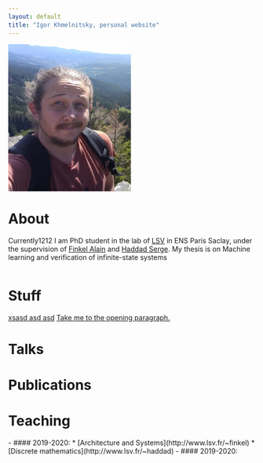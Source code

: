 ```yaml
---
layout: default
title: "Igor Khmelnitsky, personal website"
---
```


<div class="row">
 <div class="column">
  <img src="pictures/myphoto2.jpg" style="float: left;" alt="drawing" width="250" style="margin:0px 30px"/>
 </div>
 <div class="column">
 
 # About
 Currently1212 I am PhD student in the lab of [LSV](https://www.lsv.fr) in ENS Paris Saclay, under the supervision of [Finkel Alain](http://www.lsv.fr/~finkel) and [Haddad Serge](http://www.lsv.fr/~haddad). My thesis is on Machine learning and verification of infinite-state systems
 </div>
</div>





# Stuff
[xsasd asd asd](Teaching)
<a href="#opening">Take me to the opening paragraph.</a>

# Talks

# Publications

# Teaching
<p id="opening"> </p>
- ####  2019-2020:
  * [Architecture and Systems](http://www.lsv.fr/~finkel)
  * [Discrete mathematics](http://www.lsv.fr/~haddad)
- ####  2019-2020:

<!-- ![](myphoto.jpg)  -->
